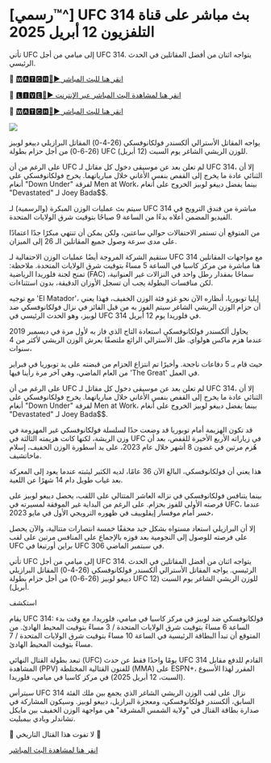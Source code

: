# [رسمي™^] UFC 314 بث مباشر على قناة التلفزيون 12 أبريل 2025
تأتي UFC إلى ميامي من أجل UFC 314. يتواجه اثنان من أفضل المقاتلين في الحدث الرئيسي.

🔴 [🆆🅰🆃🅲🅷🔴▶️ انقر هنا للبث المباشر](https://www.ch8gs4fh.com/FB8DBS2/D48FCXF/)

🔴 [🅻🅸🆅🅴🔴▶️ انقر هنا لمشاهدة البث المباشر عبر الإنترنت](https://www.ch8gs4fh.com/FB8DBS2/D48FCXF/)

🔴 [🆆🅰🆃🅲🅷🔴▶️ انقر هنا للبث المباشر](https://www.ch8gs4fh.com/FB8DBS2/D48FCXF/)

<a href="https://www.ch8gs4fh.com/FB8DBS2/D48FCXF/"><img src="https://i.ibb.co.com/dwF5dRdX/28cd7b-76a1e82b4c4e436f9965ac3414ee448b-mv2.gif"></a>

يواجه المقاتل الأسترالي ألكسندر فولكانوفسكي (26-4-0) المقاتل البرازيلي دييغو لوبيز (26-6-0) من أجل حزام بطولة UFC للوزن الريشي الشاغر يوم السبت (12 أبريل).

على الرغم من أن UFC لم تعلن بعد عن موسيقى دخول كل مقاتل لـ UFC 314، إلا أن الثنائي عادة ما يخرج إلى القفص بنفس الأغاني خلال مبارياتهما. يخرج فولكانوفسكي على أنغام "Down Under" لفرقة Men at Work، بينما يفضل دييغو لوبيز الخروج على أنغام "Devastated" لـ Joey Bada$$.

سيتم بث عمليات الوزن المبكرة (والرسمية) لـ UFC 314 مباشرة من فندق الترويج في الفيديو المضمن أعلاه بدءًا من الساعة 9 صباحًا بتوقيت شرق الولايات المتحدة.

من المتوقع أن تستمر الاحتفالات حوالي ساعتين، ولكن يمكن أن تنتهي مبكرًا جدًا اعتمادًا على مدى سرعة وصول جميع المقاتلين الـ 26 إلى الميزان.

ستقيم الشركة المروجة أيضًا عمليات الوزن الاحتفالية لـ UFC 314 مع مواجهات المقاتلين هنا مباشرة من مركز كاسيا في الساعة 5 مساءً بتوقيت شرق الولايات المتحدة. ملاحظة: تمنح لجنة فلوريدا الرياضية (FAC) سماحًا بمقدار رطل واحد في النزالات غير العنوانية، لكن منافسات البطولة يجب أن تسجل الأوزان الدقيقة، بدون استثناءات.

مع توجيه 'El Matador'، إيليا توبوريا، أنظاره الآن نحو غزو فئة الوزن الخفيف، فهذا يعني أن حزام الوزن الريشي الشاغر سيتم الفوز به من قبل الفائز في نزال فولكانوفسكي ضد لوبيز، وهو الحدث الرئيسي في UFC 314 في فلوريدا يوم 12 أبريل.

يحاول ألكسندر فولكانوفسكي استعادة التاج الذي فاز به لأول مرة في ديسمبر 2019 عندما هزم ماكس هولواي. ظل الأسترالي الرائع ملتصقًا بعرش الوزن الريشي لأكثر من 4 سنوات،

حيث قام بـ 5 دفاعات ناجحة. وأخيرًا تم انتزاع الحزام من قبضته على يد توبوريا في فبراير من العام الماضي، وهي آخر مرة رأينا فيها 'The Great' في العمل.

على الرغم من أن UFC لم تعلن بعد عن موسيقى دخول كل مقاتل لـ UFC 314، إلا أن الثنائي عادة ما يخرج إلى القفص بنفس الأغاني خلال مبارياتهما. يخرج فولكانوفسكي على أنغام "Down Under" لفرقة Men at Work، بينما يفضل دييغو لوبيز الخروج على أنغام "Devastated" لـ Joey Bada$$.

قد تكون الهزيمة أمام توبوريا قد وضعت حدًا لسلسلة فولكانوفسكي غير المهزومة في وزن الريشة، لكنها كانت هزيمته الثالثة في UFC في زياراته الأربع الأخيرة للقفص، بعد أن هُزم مرتين في غضون 8 أشهر خلال عام 2023، على يد أسطورة الوزن الخفيف، إسلام ماخاتشيف.

هذا يعني أن فولكانوفسكي، البالغ الآن 36 عامًا، لديه الكثير ليثبته عندما يعود إلى المعركة بعد غياب طويل دام 14 شهرًا عن اللعبة.

بينما يتنافس فولكانوفسكي في نزاله العاشر المتتالي على اللقب، يحصل دييغو لوبيز على فرصته الأولى للفوز بحزام. على الرغم من البداية غير الموفقة لمسيرته في UFC، عندما خسر أمام موفسار إيفلوييف في ظهوره الترويجي الأول في مايو 2023،

إلا أن البرازيلي استعاد مستواه بشكل جيد محققًا خمسة انتصارات متتالية، والآن يحصل على فرصته للوصول إلى النجومية بعد فوزه بالإجماع على المنافس مرتين على لقب UFC براين أورتيغا في UFC 306 في سبتمبر الماضي.

تأتي UFC إلى ميامي من أجل UFC 314. يتواجه اثنان من أفضل المقاتلين في الحدث الرئيسي. يواجه المقاتل الأسترالي ألكسندر فولكانوفسكي (26-4-0) المقاتل البرازيلي دييغو لوبيز (26-6-0) من أجل حزام بطولة UFC للوزن الريشي الشاغر يوم السبت (12 أبريل).

استكشف

يقام UFC 314: فولكانوفسكي ضد لوبيز في مركز كاسيا في ميامي، فلوريدا، مع وقت بدء الساعة 6 مساءً بتوقيت شرق الولايات المتحدة / 3 مساءً بتوقيت المحيط الهادئ. من المتوقع أن تبدأ البطاقة الرئيسية في الساعة 10 مساءً بتوقيت شرق الولايات المتحدة / 7 مساءً بتوقيت المحيط الهادئ.

تبعد بطولة القتال النهائي (UFC) يومًا واحدًا فقط عن حدث UFC 314 القادم للدفع مقابل المشاهدة (PPV) للفنون القتالية المختلطة (MMA) على ESPN+، المقرر لهذا الأسبوع (السبت، 12 أبريل 2025) في مركز كاسيا في ميامي، فلوريدا.

سيترأس UFC 314 نزال على لقب الوزن الريشي الشاغر الذي يجمع بين ملك الفئة السابق، ألكسندر فولكانوفسكي، ومعجزة البرازيل، دييغو لوبيز. وسيكون المشاركة في صدارة بطاقة القتال في "ولاية الشمس المشرقة" هي مواجهة الوزن الخفيف بين مايكل تشاندلر وبادي بيمبليت.

🔴 لا تفوت هذا القتال التاريخي 🔴

[انقر هنا لمشاهدة البث المباشر](https://www.ch8gs4fh.com/FB8DBS2/D48FCXF/)
